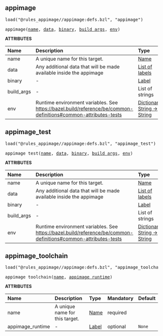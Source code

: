 <!-- Generated with Stardoc: http://skydoc.bazel.build -->



<a id="appimage"></a>

## appimage

<pre>
load("@rules_appimage//appimage:defs.bzl", "appimage")

appimage(<a href="#appimage-name">name</a>, <a href="#appimage-data">data</a>, <a href="#appimage-binary">binary</a>, <a href="#appimage-build_args">build_args</a>, <a href="#appimage-env">env</a>)
</pre>



**ATTRIBUTES**


| Name  | Description | Type | Mandatory | Default |
| :------------- | :------------- | :------------- | :------------- | :------------- |
| <a id="appimage-name"></a>name |  A unique name for this target.   | <a href="https://bazel.build/concepts/labels#target-names">Name</a> | required |  |
| <a id="appimage-data"></a>data |  Any additional data that will be made available inside the appimage   | <a href="https://bazel.build/concepts/labels">List of labels</a> | optional |  `[]`  |
| <a id="appimage-binary"></a>binary |  -   | <a href="https://bazel.build/concepts/labels">Label</a> | optional |  `None`  |
| <a id="appimage-build_args"></a>build_args |  -   | List of strings | optional |  `[]`  |
| <a id="appimage-env"></a>env |  Runtime environment variables. See https://bazel.build/reference/be/common-definitions#common-attributes-tests   | <a href="https://bazel.build/rules/lib/dict">Dictionary: String -> String</a> | optional |  `{}`  |


<a id="appimage_test"></a>

## appimage_test

<pre>
load("@rules_appimage//appimage:defs.bzl", "appimage_test")

appimage_test(<a href="#appimage_test-name">name</a>, <a href="#appimage_test-data">data</a>, <a href="#appimage_test-binary">binary</a>, <a href="#appimage_test-build_args">build_args</a>, <a href="#appimage_test-env">env</a>)
</pre>



**ATTRIBUTES**


| Name  | Description | Type | Mandatory | Default |
| :------------- | :------------- | :------------- | :------------- | :------------- |
| <a id="appimage_test-name"></a>name |  A unique name for this target.   | <a href="https://bazel.build/concepts/labels#target-names">Name</a> | required |  |
| <a id="appimage_test-data"></a>data |  Any additional data that will be made available inside the appimage   | <a href="https://bazel.build/concepts/labels">List of labels</a> | optional |  `[]`  |
| <a id="appimage_test-binary"></a>binary |  -   | <a href="https://bazel.build/concepts/labels">Label</a> | optional |  `None`  |
| <a id="appimage_test-build_args"></a>build_args |  -   | List of strings | optional |  `[]`  |
| <a id="appimage_test-env"></a>env |  Runtime environment variables. See https://bazel.build/reference/be/common-definitions#common-attributes-tests   | <a href="https://bazel.build/rules/lib/dict">Dictionary: String -> String</a> | optional |  `{}`  |


<a id="appimage_toolchain"></a>

## appimage_toolchain

<pre>
load("@rules_appimage//appimage:defs.bzl", "appimage_toolchain")

appimage_toolchain(<a href="#appimage_toolchain-name">name</a>, <a href="#appimage_toolchain-appimage_runtime">appimage_runtime</a>)
</pre>



**ATTRIBUTES**


| Name  | Description | Type | Mandatory | Default |
| :------------- | :------------- | :------------- | :------------- | :------------- |
| <a id="appimage_toolchain-name"></a>name |  A unique name for this target.   | <a href="https://bazel.build/concepts/labels#target-names">Name</a> | required |  |
| <a id="appimage_toolchain-appimage_runtime"></a>appimage_runtime |  -   | <a href="https://bazel.build/concepts/labels">Label</a> | optional |  `None`  |


